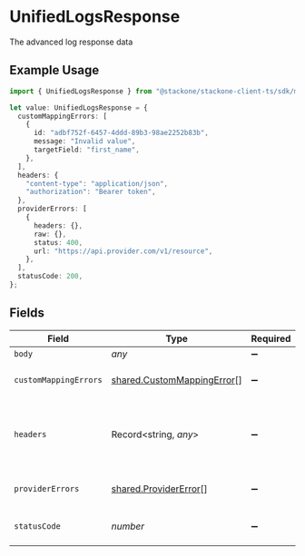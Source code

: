 # UnifiedLogsResponse

The advanced log response data

## Example Usage

```typescript
import { UnifiedLogsResponse } from "@stackone/stackone-client-ts/sdk/models/shared";

let value: UnifiedLogsResponse = {
  customMappingErrors: [
    {
      id: "adbf752f-6457-4ddd-89b3-98ae2252b83b",
      message: "Invalid value",
      targetField: "first_name",
    },
  ],
  headers: {
    "content-type": "application/json",
    "authorization": "Bearer token",
  },
  providerErrors: [
    {
      headers: {},
      raw: {},
      status: 400,
      url: "https://api.provider.com/v1/resource",
    },
  ],
  statusCode: 200,
};
```

## Fields

| Field                                                                           | Type                                                                            | Required                                                                        | Description                                                                     | Example                                                                         |
| ------------------------------------------------------------------------------- | ------------------------------------------------------------------------------- | ------------------------------------------------------------------------------- | ------------------------------------------------------------------------------- | ------------------------------------------------------------------------------- |
| `body`                                                                          | *any*                                                                           | :heavy_minus_sign:                                                              | N/A                                                                             |                                                                                 |
| `customMappingErrors`                                                           | [shared.CustomMappingError](../../../sdk/models/shared/custommappingerror.md)[] | :heavy_minus_sign:                                                              | The custom mapping errors                                                       |                                                                                 |
| `headers`                                                                       | Record<string, *any*>                                                           | :heavy_minus_sign:                                                              | N/A                                                                             | {<br/>"content-type": "application/json",<br/>"authorization": "Bearer token"<br/>} |
| `providerErrors`                                                                | [shared.ProviderError](../../../sdk/models/shared/providererror.md)[]           | :heavy_minus_sign:                                                              | The provider errors                                                             |                                                                                 |
| `statusCode`                                                                    | *number*                                                                        | :heavy_minus_sign:                                                              | The response status code                                                        | 200                                                                             |
